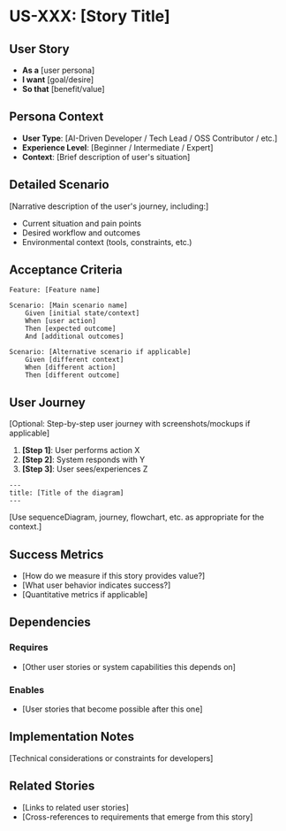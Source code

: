 # US-XXX: [Story Title]

## User Story

- **As a** [user persona]
- **I want** [goal/desire]
- **So that** [benefit/value]

## Persona Context

- **User Type**: [AI-Driven Developer / Tech Lead / OSS Contributor / etc.]
- **Experience Level**: [Beginner / Intermediate / Expert]
- **Context**: [Brief description of user's situation]

## Detailed Scenario

[Narrative description of the user's journey, including:]
- Current situation and pain points
- Desired workflow and outcomes
- Environmental context (tools, constraints, etc.)

## Acceptance Criteria

```gherkin
Feature: [Feature name]

Scenario: [Main scenario name]
    Given [initial state/context]
    When [user action]
    Then [expected outcome]
    And [additional outcomes]

Scenario: [Alternative scenario if applicable]
    Given [different context]
    When [different action]
    Then [different outcome]
```

## User Journey

[Optional: Step-by-step user journey with screenshots/mockups if applicable]

1. **[Step 1]**: User performs action X
2. **[Step 2]**: System responds with Y
3. **[Step 3]**: User sees/experiences Z

```mermaid
---
title: [Title of the diagram]
---

```

[Use sequenceDiagram, journey, flowchart, etc. as appropriate for the context.]

## Success Metrics

- [How do we measure if this story provides value?]
- [What user behavior indicates success?]
- [Quantitative metrics if applicable]

## Dependencies

### Requires
- [Other user stories or system capabilities this depends on]

### Enables
- [User stories that become possible after this one]

## Implementation Notes

[Technical considerations or constraints for developers]

## Related Stories

- [Links to related user stories]
- [Cross-references to requirements that emerge from this story]
